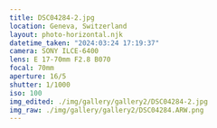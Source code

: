 ```yaml
---
title: DSC04284-2.jpg
location: Geneva, Switzerland
layout: photo-horizontal.njk
datetime_taken: "2024:03:24 17:19:37"
camera: SONY ILCE-6400
lens: E 17-70mm F2.8 B070
focal: 70mm
aperture: 16/5
shutter: 1/1000
iso: 100
img_edited: ./img/gallery/gallery2/DSC04284-2.jpg
img_raw: ./img/gallery/gallery2/DSC04284.ARW.png
---
```

